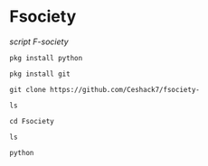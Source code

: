 # Fsociety
*script F-society*
~~~
pkg install python

pkg install git

git clone https://github.com/Ceshack7/fsociety-

ls

cd Fsociety

ls

python

